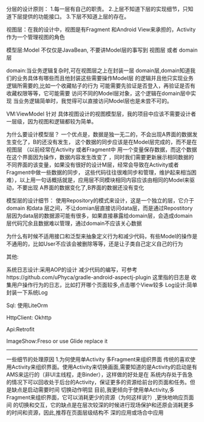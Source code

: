 
分层的设计原则：
1.每一层有自己的职责。
2.上层不知道下层的实现细节，只知道下层提供的功能接口。
3.下层不知道上层的存在。

视图层：在我的设计中，视图是有Fragment 和Android View来承担的，Activity作为一个管理视图的角色

模型层:Model 不仅仅是JavaBean, 不要讲Model层的事写到 视图层 或者 domain层

domain:当业务逻辑复杂时,可在视图层之上在封装一层 domain层,domain知道我们的业务具体有哪些而且他封装这些需要操作Model层
的逻辑并且他只实现业务逻辑所需要的,比如一个收藏帖子的行为 可能需要先验证是否登入，再验证是否有收藏权限等等，它可能需要
访问不同的Model层对象，这个逻辑在domain层中实现
当业务逻辑简单时，我觉得可以直接访问Model层也是未尝不可的。

VM:ViewModel 针对 具体视图设计的视图模型层，我的项目中应该不需要设计者一层级，因为视图和逻辑都较为简单。


为什么要设计模型层？
一个优点是，数据是独一无二的，不会出现A界面的数据发生变化了，B的还没有发生，
这个数据的同步应该是在Model层完成的，而不是在视图层
（以前经常在Activity 或者Fragment中 用一个变量保存数据，而这个数据在这个界面因为操作，数据内容发生改变了
，同时我们需要更新展示相同数据的不同界面的该变量，如果没有很好的设计M层，经常会导致在Activity或者Fragment中做一些数据的同步，
这些代码往往很难同步和管理，维护起来相当困难），以上用一句话概括就是，应用层不同模块相同内容应该由相同的Model来驱动，不要出现
A界面的数据变化了,B界面的数据还没有变化

模型层的设计细节：
使用Repository的模式来设计，这是一个独立的层，它介于domain 和data 层之间，不让domian层直接访问data层，而是通过Repostitory
层因为data层的数据源可能有很多，如果直接暴露给domain层，会造成domain层代码冗余且数据难以管理，通过domain不应该关心数据

为什么有时候不适用接口和泛型来抽象定义行为和减少代码，有些Model的操作是不通用的，比如User不应该会被删除等等，还是让子类自己定义自己的行为


其他:

系统日志设计:采用AOP的设计 减少代码的编写，可参考https://github.com/uPhyca/gradle-android-aspectj-plugin
                这里指的日志是 收集用户操作行为的日志，比如打开哪个页面较多,点击哪个View较多
Log设计:简单封装一下系统Log

Sql: 使用LiteOrm

HttpClient: Okhttp

Api:Retrofit

ImageShow:Freso or use Glide replace it

-----------------------------------
一些细节的处理原因
1.为何使用单Activity 多Fragment来组织界面
    传统的喜欢使用Activity来组织界面。使用Activity来切换画面,需要知道的是Activity的启动是有AMS来运行的（非UI主线程，走Binder），这样做的好处是在
    系统内存处于告急的情况下可以回收处于后台的Activity，保证更多的资源给前台的页面和任务。但是缺点是启动需要时间
    切换动作明显
  目前,我更倾向于使用单Activity,多Fragment来组织界面，它可以消耗更少的资源（为何这样说?）,更快地响应页面间
  的切换和交互，它的缺点是在层次较深的时候进行现场保护和还原会消耗更多的时间和资源，因此,推荐在页面层级结构不
  深的应用或场合中应用